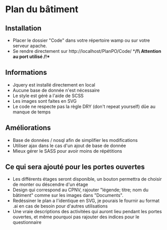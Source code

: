 # Plan du bâtiment

## Installation

- Placer le dossier "Code" dans votre répertoire wamp ou sur votre serveur apache.
- Se rendre directement sur http://localhost/PlanPO/Code/  ***/!\ Attention au port utilisé /!\***



## Informations

- Jquery est installé directement en local
- Aucune base de donnée n'est nécessaire
- Le style est géré a l'aide de SCSS
- Les images sont faites en SVG
- Le code ne respecte pas la règle DRY (don't repeat yourself) dûe au manque de temps



## Améliorations

- Base de données / nosql afin de simplifier les modifications
- Utiliser ajax dans le cas d'un ajout de base de donnée
- Mieux gérer le SASS pour avoir moins de répétitions



## Ce qui sera ajouté pour les portes ouvertes 

- Les différents étages seront disponible, un bouton permettra de choisir de monter ou déscendre d'un étage
- Design qui correspond au CPNV, rajouter "légende; titre; nom du bâtiment" comme sur les images dans "Documents".
- Redéssiner le plan a l'identique en SVG, je pourais le fournir au format .ai en cas de besoin pour d'autres utilisations
- Une vraie descriptions des activitées qui auront lieu pendant les portes ouvertes, et même pourquoi pas rajouter des indices pour le questionnaire 